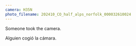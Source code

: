 ```yaml
---
camera: H35N
photo_filename: 202410_CO_half_alps_norfolk_000032610024
---
```


Someone took the camera.

Alguien cogió la cámara.

